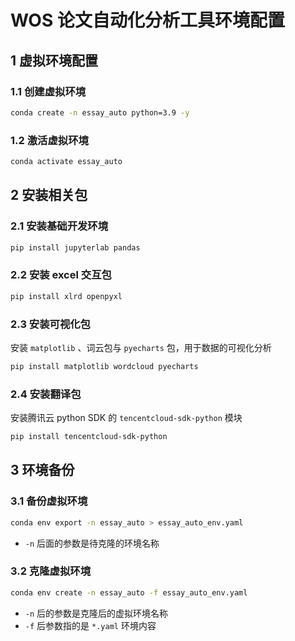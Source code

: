 # WOS 论文自动化分析工具环境配置



## 1 虚拟环境配置

### 1.1 创建虚拟环境

```sh
conda create -n essay_auto python=3.9 -y
```

### 1.2 激活虚拟环境

```sh
conda activate essay_auto
```



## 2 安装相关包

### 2.1 安装基础开发环境

```sh
pip install jupyterlab pandas
```

### 2.2 安装 excel 交互包

```sh
pip install xlrd openpyxl
```

### 2.3 安装可视化包

安装 `matplotlib` 、词云包与 `pyecharts` 包，用于数据的可视化分析

```sh
pip install matplotlib wordcloud pyecharts
```

### 2.4 安装翻译包

安装腾讯云 python SDK 的 `tencentcloud-sdk-python` 模块

```sh
pip install tencentcloud-sdk-python
```



## 3 环境备份

### 3.1 备份虚拟环境

```sh
conda env export -n essay_auto > essay_auto_env.yaml
```

- `-n` 后面的参数是待克隆的环境名称

### 3.2 克隆虚拟环境

```sh
conda env create -n essay_auto -f essay_auto_env.yaml
```

- `-n` 后的参数是克隆后的虚拟环境名称
- `-f` 后参数指的是 `*.yaml` 环境内容


